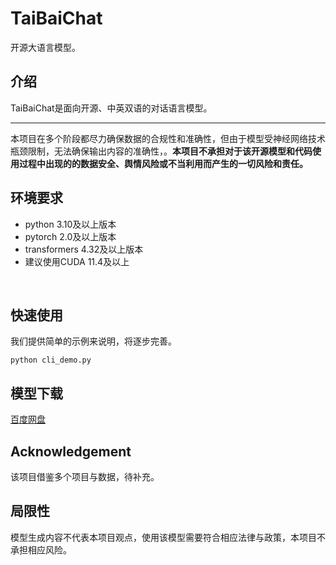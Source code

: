 # TaiBaiChat

开源大语言模型。

## 介绍

TaiBaiChat是面向开源、中英双语的对话语言模型。

-----
本项目在多个阶段都尽力确保数据的合规性和准确性，但由于模型受神经网络技术瓶颈限制，无法确保输出内容的准确性，。**本项目不承担对于该开源模型和代码使用过程中出现的的数据安全、舆情风险或不当利用而产生的一切风险和责任。**

## 环境要求

* python 3.10及以上版本
* pytorch 2.0及以上版本
* transformers 4.32及以上版本
* 建议使用CUDA 11.4及以上
<br>

## 快速使用

我们提供简单的示例来说明，将逐步完善。
```shell
python cli_demo.py
```

## 模型下载
[百度网盘](https://pan.baidu.com/s/1cefWDVh5Lqg51VbmLqlR5g?pwd=xsdm)

## Acknowledgement
该项目借鉴多个项目与数据，待补充。

## 局限性
模型生成内容不代表本项目观点，使用该模型需要符合相应法律与政策，本项目不承担相应风险。